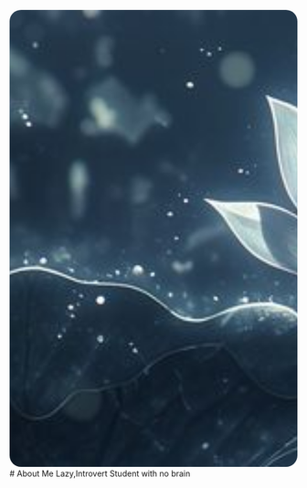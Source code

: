 <div align="center">
  <img src="img/kCkHROSi.jpeg" alt="Image" style="width: 100vw; height: 20vh; object-fit: cover; border-radius: 20px;" />
</div>
# About Me
Lazy,Introvert Student with no brain
